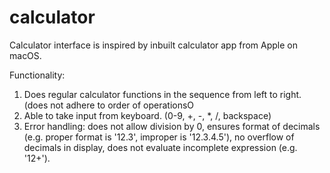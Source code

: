 # calculator
Calculator interface is inspired by inbuilt calculator app from Apple on macOS.

Functionality:
1. Does regular calculator functions in the sequence from left to right. (does not adhere to order of operationsO
2. Able to take input from keyboard. (0-9, +, -, *, /, backspace)
3. Error handling: does not allow division by 0, ensures format of decimals (e.g. proper format is '12.3', improper is '12.3.4.5'),  no overflow of decimals in display, does not evaluate incomplete expression (e.g. '12+').
